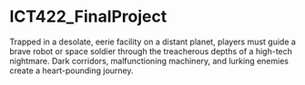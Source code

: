 # ICT422_FinalProject
 Trapped in a desolate, eerie facility on a distant planet, players must guide a brave robot or space soldier through the treacherous depths of a high-tech nightmare. Dark corridors, malfunctioning machinery, and lurking enemies create a heart-pounding journey.

